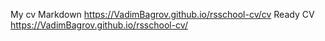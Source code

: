 My cv Markdown https://VadimBagrov.github.io/rsschool-cv/cv Ready CV https://VadimBagrov.github.io/rsschool-cv/
